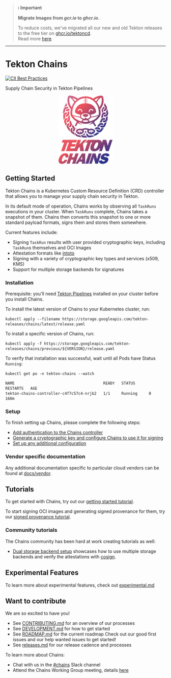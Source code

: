 <!--

---
title: "Supply Chain Security"
linkTitle: "Supply Chain Security"
weight: 10
description: Artifact signatures and attestations for Tekton
cascade:
  github_project_repo: https://github.com/tektoncd/chains
---
-->

> ℹ️ **Important**
>
> **Migrate Images from *gcr.io* to *ghcr.io*.**
>
> To reduce costs, we've migrated all our new and old Tekton releases to the free tier on [ghcr.io/tektoncd](https://github.com/orgs/tektoncd/packages?repo_name=dashboard). <br />
> Read more [here](https://tekton.dev/blog/2025/04/03/migration-to-github-container-registry/).

---

# Tekton Chains

[![CII Best Practices](https://bestpractices.coreinfrastructure.org/projects/6408/badge)](https://bestpractices.coreinfrastructure.org/projects/6408)

Supply Chain Security in Tekton Pipelines

<p align="center">
<img src="tekton_chains-color.png" alt="Tekton Chains logo"></img>
</p>

## Getting Started

Tekton Chains is a Kubernetes Custom Resource Definition (CRD) controller that
allows you to manage your supply chain security in Tekton.

In its default mode of operation, Chains works by observing all `TaskRuns`
executions in your cluster. When `TaskRuns` complete, Chains takes a snapshot of
them. Chains then converts this snapshot to one or more standard payload
formats, signs them and stores them somewhere.

Current features include:

- Signing `TaskRun` results with user provided cryptographic keys, including
  `TaskRun`s themselves and OCI Images
- Attestation formats like [intoto](docs/intoto.md)
- Signing with a variety of cryptographic key types and services (x509, KMS)
- Support for multiple storage backends for signatures

### Installation

Prerequisite: you'll need
[Tekton Pipelines](https://github.com/tektoncd/pipeline/blob/main/docs/install.md)
installed on your cluster before you install Chains.

To install the latest version of Chains to your Kubernetes cluster, run:

```shell
kubectl apply --filename https://storage.googleapis.com/tekton-releases/chains/latest/release.yaml
```

To install a specific version of Chains, run:

```shell
kubectl apply -f https://storage.googleapis.com/tekton-releases/chains/previous/${VERSION}/release.yaml
```

To verify that installation was successful, wait until all Pods have Status
`Running`:

```shell
kubectl get po -n tekton-chains --watch
```

```
NAME                                       READY   STATUS      RESTARTS   AGE
tekton-chains-controller-c4f7c57c4-nrjb2   1/1     Running     0          160m
```

### Setup

To finish setting up Chains, please complete the following steps:

- [Add authentication to the Chains controller](docs/authentication.md)
- [Generate a cryptographic key and configure Chains to use it for signing](docs/signing.md)
- [Set up any additional configuration](docs/config.md)

### Vendor specific documentation

Any additional documentation specific to particular cloud vendors can be found
at [docs/vendor](https://github.com/tektoncd/chains/tree/main/docs/vendor).

## Tutorials

To get started with Chains, try out our
[getting started tutorial](docs/tutorials/getting-started-tutorial.md).

To start signing OCI images and generating signed provenance for them, try our
[signed provenance tutorial](docs/tutorials/signed-provenance-tutorial.md).

### Community tutorials

The Chains community has been hard at work creating tutorials as well:

- [Dual storage backend setup](https://github.com/thesecuresoftwarefactory/ssf/blob/main/examples/buildpacks/dual-storage-backend.md)
  showcases how to use multiple storage backends and verify the attestations
  with [cosign].

## Experimental Features

To learn more about experimental features, check out
[experimental.md](docs/experimental.md)

## Want to contribute

We are so excited to have you!

- See [CONTRIBUTING.md](CONTRIBUTING.md) for an overview of our processes
- See [DEVELOPMENT.md](DEVELOPMENT.md) for how to get started
- See [ROADMAP.md](ROADMAP.md) for the current roadmap Check out our good first
  issues and our help wanted issues to get started!
- See [releases.md](releases.md) for our release cadence and processes

To learn more about Chains:

- Chat with us in the [#chains](https://tektoncd.slack.com/messages/chains)
  Slack channel
- Attend the Chains Working Group meeting, details
  [here](https://github.com/tektoncd/community/blob/main/working-groups.md#chains)

[cosign]: (https://github.com/sigstore/cosign)
